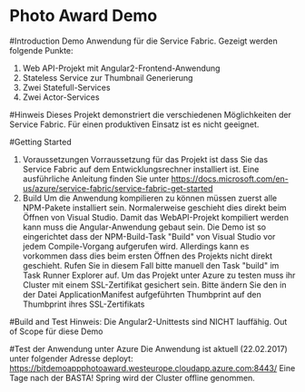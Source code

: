Photo Award Demo
================
#Introduction
Demo Anwendung für die Service Fabric. Gezeigt werden folgende Punkte:
1. Web API-Projekt mit Angular2-Frontend-Anwendung
2. Stateless Service zur Thumbnail Generierung
3. Zwei Statefull-Services 
4. Zwei Actor-Services

#Hinweis
Dieses Projekt demonstriert die verschiedenen Möglichkeiten der Service Fabric. Für einen produktiven Einsatz ist es nicht geeignet.

#Getting Started
1. Voraussetzungen
Vorraussetzung für das Projekt ist dass Sie das Service Fabric auf dem Entwicklungsrechner installiert ist. Eine ausführliche Anleitung finden Sie unter https://docs.microsoft.com/en-us/azure/service-fabric/service-fabric-get-started
2.	Build
Um die Anwendung kompilieren zu können müssen zuerst alle NPM-Pakete installiert sein. Normalerweise geschieht dies direkt beim Öffnen von Visual Studio. 
Damit das WebAPI-Projekt kompiliert werden kann muss die Angular-Anwendung gebaut sein. Die Demo ist so eingerichtet dass der NPM-Build-Task "Build" von Visual Studio
vor jedem Compile-Vorgang aufgerufen wird. Allerdings kann es vorkommen dass dies beim ersten Öffnen des Projekts nicht direkt geschieht. Rufen Sie in diesem Fall bitte 
manuell den Task "build" im Task Runner Explorer auf.
Um das Projekt unter Azure zu testen muss ihr Cluster mit einem SSL-Zertifikat gesichert sein. Bitte ändern Sie den in der Datei ApplicationManifest aufgeführten 
Thumbprint auf den Thumbprint ihres SSL-Zertifikats



#Build and Test
Hinweis: Die Angular2-Unittests sind NICHT lauffähig. Out of Scope für diese Demo 


#Test der Anwendung unter Azure
Die Anwendung ist aktuell (22.02.2017) unter folgender Adresse deployt: https://bitdemoappphotoaward.westeurope.cloudapp.azure.com:8443/ 
Eine Tage nach der BASTA! Spring wird der Cluster offline genommen.
